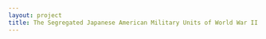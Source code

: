 ```yaml
--- 
layout: project 
title: The Segregated Japanese American Military Units of World War II: Digitizing and Providing Access to Veteran Oral Histories
---
```



